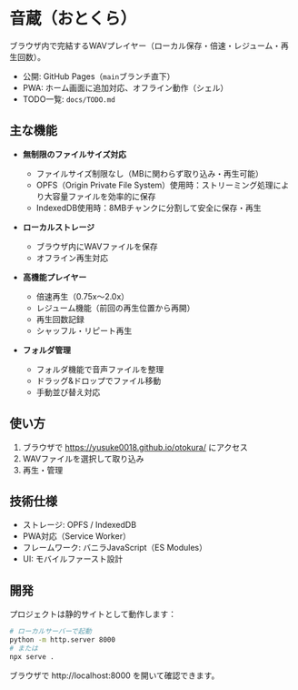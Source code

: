 # 音蔵（おとくら）

ブラウザ内で完結するWAVプレイヤー（ローカル保存・倍速・レジューム・再生回数）。

- 公開: GitHub Pages（`main`ブランチ直下）
- PWA: ホーム画面に追加対応、オフライン動作（シェル）
- TODO一覧: `docs/TODO.md`

## 主な機能

- **無制限のファイルサイズ対応**
  - ファイルサイズ制限なし（MBに関わらず取り込み・再生可能）
  - OPFS（Origin Private File System）使用時：ストリーミング処理により大容量ファイルを効率的に保存
  - IndexedDB使用時：8MBチャンクに分割して安全に保存・再生

- **ローカルストレージ**
  - ブラウザ内にWAVファイルを保存
  - オフライン再生対応

- **高機能プレイヤー**
  - 倍速再生（0.75x～2.0x）
  - レジューム機能（前回の再生位置から再開）
  - 再生回数記録
  - シャッフル・リピート再生

- **フォルダ管理**
  - フォルダ機能で音声ファイルを整理
  - ドラッグ&ドロップでファイル移動
  - 手動並び替え対応

## 使い方

1. ブラウザで https://yusuke0018.github.io/otokura/ にアクセス
2. WAVファイルを選択して取り込み
3. 再生・管理

## 技術仕様

- ストレージ: OPFS / IndexedDB
- PWA対応（Service Worker）
- フレームワーク: バニラJavaScript（ES Modules）
- UI: モバイルファースト設計

## 開発

プロジェクトは静的サイトとして動作します：

```bash
# ローカルサーバーで起動
python -m http.server 8000
# または
npx serve .
```

ブラウザで http://localhost:8000 を開いて確認できます。
